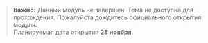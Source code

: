 >
>**Важно:** Данный модуль не завершен. Тема не доступна для прохождения. Пожалуйста дождитесь официального открытия модуля.  
>Планируемая дата открытия **28 ноября**.
>